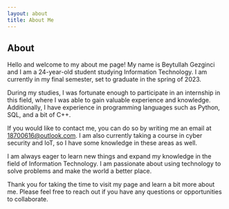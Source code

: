 ```yaml
---
layout: about
title: About Me
---
```


## About


Hello and welcome to my about me page! My name is Beytullah Gezginci and I am a 24-year-old student studying Information Technology. I am currently in my final semester, set to graduate in the spring of 2023.

During my studies, I was fortunate enough to participate in an internship in this field, where I was able to gain valuable experience and knowledge. Additionally, I have experience in programming languages such as Python, SQL, and a bit of C++.

If you would like to contact me, you can do so by writing me an email at 18700616@outlook.com. I am also currently taking a course in cyber security and IoT, so I have some knowledge in these areas as well.

I am always eager to learn new things and expand my knowledge in the field of Information Technology. I am passionate about using technology to solve problems and make the world a better place.

Thank you for taking the time to visit my page and learn a bit more about me. Please feel free to reach out if you have any questions or opportunities to collaborate.
